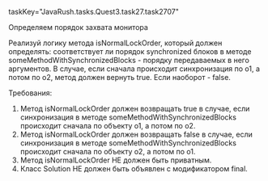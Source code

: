 taskKey="JavaRush.tasks.Quest3.task27.task2707"

Определяем порядок захвата монитора

Реализуй логику метода isNormalLockOrder, который должен определять:
соответствует ли порядок synchronized блоков в методе someMethodWithSynchronizedBlocks -
порядку передаваемых в него аргументов.
В случае, если сначала происходит синхронизация по o1, а потом по o2, метод должен вернуть true.
Если наоборот - false.


Требования:
1.	Метод isNormalLockOrder должен возвращать true в случае, если синхронизация в методе someMethodWithSynchronizedBlocks происходит сначала по объекту o1, а потом по o2.
2.	Метод isNormalLockOrder должен возвращать false в случае, если синхронизация в методе someMethodWithSynchronizedBlocks происходит сначала по объекту o2, а потом по o1.
3.	Метод isNormalLockOrder НЕ должен быть приватным.
4.	Класс Solution НЕ должен быть объявлен с модификатором final.


